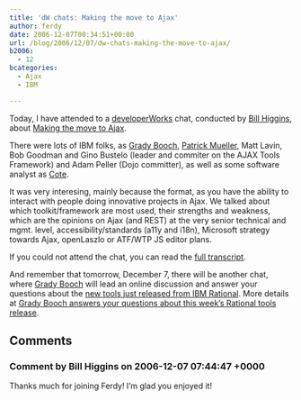 ```yaml
---
title: 'dW chats: Making the move to Ajax'
author: ferdy
date: 2006-12-07T00:34:51+00:00
url: /blog/2006/12/07/dw-chats-making-the-move-to-ajax/
b2006:
  - 12
bcategories:
  - Ajax
  - IBM

---
```

Today, I have attended to a [developerWorks][1] chat, conducted by [Bill Higgins][2], about [Making the move to Ajax][3].

There were lots of IBM folks, as [Grady Booch][4], [Patrick Mueller][5], Matt Lavin, Bob Goodman and Gino Bustelo (leader and commiter on the AJAX Tools Framework) and Adam Peller (Dojo committer), as well as some software analyst as [Cote][6].

It was very interesing, mainly because the format, as you have the ability to interact with people doing innovative projects in Ajax. We talked about which toolkit/framework are most used, their strengths and weakness, which are the opinions on Ajax (and REST) at the very senior technical and mgmt. level, accessibility/standards (a11y and i18n), Microsoft strategy towards Ajax, openLaszlo or ATF/WTP JS editor plans.

If you could not attend the chat, you can read the [full transcript][7].

And remember that tomorrow, December 7, there will be another chat, where [Grady Booch][4] will lead an online discussion and answer your questions about the [new tools just released from IBM Rational][8]. More details at [Grady Booch answers your questions about this week&#8217;s Rational tools release][9].

 [1]: http://www-128.ibm.com/developerworks/
 [2]: http://www-03.ibm.com/developerworks/blogs/page/BillHiggins
 [3]: http://www-128.ibm.com/developerworks/java/chat/higgins.html
 [4]: http://www-03.ibm.com/developerworks/blogs/page/gradybooch
 [5]: http://www-03.ibm.com/developerworks/blogs/page/pmuellr
 [6]: http://www.redmonk.com/cote/
 [7]: http://download.boulder.ibm.com/ibmdl/pub/software/dw/chat/higgins-chat.transcript.txt
 [8]: http://www-306.ibm.com/software/rational/announce/dt/
 [9]: http://www-128.ibm.com/developerworks/rational/chat/booch.html

## Comments

### Comment by Bill Higgins on 2006-12-07 07:44:47 +0000
Thanks much for joining Ferdy! I&#8217;m glad you enjoyed it!